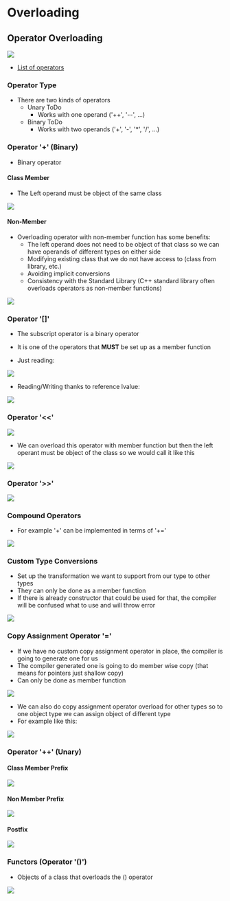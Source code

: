 # Overloading

## Operator Overloading

![](Images/operatorOverloading.png)

- [List of operators](https://en.cppreference.com/w/cpp/language/operator_precedence)


### Operator Type

- There are two kinds of operators 
  - Unary ToDo
    - Works with one operand ('++', '--', ...)
  - Binary ToDo
    - Works with two operands ('+', '-', '*', '/', ...)

### Operator '+' (Binary)

- Binary operator
  
#### Class Member 

- The Left operand must be object of the same class

![](Images/plusOperator.png)


#### Non-Member

- Overloading operator with non-member function has some benefits:
  - The left operand does not need to be object of that class so we can have operands of different types on either side
  - Modifying existing class that we do not have access to (class from library, etc.)
  - Avoiding implicit conversions
  - Consistency with the Standard Library (C++ standard library often overloads operators as non-member functions)

![](Images/plusOperatorNon.png)


### Operator '[]'

- The subscript operator is a binary operator
- It is one of the operators that **MUST** be set up as a member function

- Just reading:

![](Images/subscriptOperator.png)

- Reading/Writing thanks to reference lvalue:

![](Images/subscriptOperatorW.png)

### Operator '<<'

![](Images/injectionOperator.png)

- We can overload this operator with member function but then the left operant must be object of the class so we would call it like this

![](Images/injectionOperatorClass.png)

### Operator '>>'

![](Images/extractionOperator.png)

### Compound Operators

- For example '+' can be implemented in terms of '+='

![](Images/compoundOperators.png)

### Custom Type Conversions

- Set up the transformation we want to support from our type to other types
- They can only be done as a member function
- If there is already constructor that could be used for that, the compiler will be confused what to use and will throw error

![](Images/conversionOverloading.png)

### Copy Assignment Operator '='

- If we have no custom copy assignment operator in place, the compiler is going to generate one for us
- The compiler generated one is going to do member wise copy (that means for pointers just shallow copy)
- Can only be done as member function

![](Images/assignmentOperator.png)

- We can also do copy assignment operator overload for other types so to one object type we can assign object of different type
- For example like this:

![](Images/assignmentOtherType.png)

### Operator '++' (Unary)

#### Class Member Prefix

![](Images/incrementOperatorMember.png)

#### Non Member Prefix

![](Images/incrementOperatorNon.png)

#### Postfix

![](Images/incrementOperatorPostfix.png)

### Functors (Operator '()')

- Objects of a class that overloads the () operator

![](Images/functors.png)
